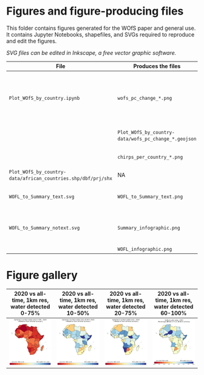 # Figures and figure-producing files

This folder contains figures generated for the WOfS paper and general use. It contains Jupyter Notebooks, shapefiles, and SVGs required to reproduce and edit the figures.

*SVG files can be edited in Inkscape, a free vector graphic software.*

| **File**                            | **Produces the files**                 | **Comments**     |
|-------------------------------------|----------------------------------------|------------------|
| `Plot_WOfS_by_country.ipynb`        | `wofs_pc_change_*.png`                 | Default notebook settings use 30m default WOfS resolution which requires large sandbox. Upper/lower bounds, temporal extent, resolution are defined in the notebook / exported filenames. |
|                                     | `Plot_WOfS_by_country-data/wofs_pc_change_*.geojson` | Interim geodataframe data export - use to modify an existing plot.                                                           |
|                                     | `chirps_per_country_*.png`             | CHIRPS rainfall data summed over the year and subtracted.
| `Plot_WOfS_by_country-data/african_countries.shp/dbf/prj/shx` | NA                                     | Shapefile used by `Plot_WOfS_by_country.ipynb`.                                                                           |
| `WOFL_to_Summary_text.svg`          | `WOFL_to_Summary_text.png`             | Walkthrough of WOfS WOFL to annual to all-time summary process. Brief text description included.                                                    |
| `WOFL_to_Summary_notext.svg`        | `Summary_infographic.png`              | Export a section of the image by selecting the desired layers then clicking File > Export PNG Image > Selection.                                    |
|                                     | `WOFL_infographic.png`                 |                                                                                                                                                     |

# Figure gallery

|   2020 vs all-time, 1km res, water detected 0-75%   |  2020 vs all-time, 1km res, water detected 10-50%   |  2020 vs all-time, 1km res, water detected 20-75%   | 2020 vs all-time, 1km res, water detected 60-100%  |
|------------|-------------------|------------------|--------------------|
| ![](./wofs_pc_change_2020_vs_alltime_0-75.png)     | ![](./wofs_pc_change_2020_vs_alltime_10-50.png)     | ![](./wofs_pc_change_2020_vs_alltime_20-75.png)   | ![](./wofs_pc_change_2020_vs_alltime_60-100.png) |